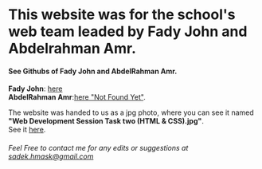 # This website was for the school's web team leaded by Fady John and Abdelrahman Amr.

#### See Githubs of Fady John and AbdelRahman Amr.

**Fady John**: [here](https://github.com/FadyJohn10)<br>
**AbdelRahman Amr**:[here "Not Found Yet"](#).

The website was handed to us as a jpg photo, where you can see it named **"Web Development Session Task two (HTML & CSS).jpg"**.<br>
See it [here](https://fady-task.netlify.app).

###### Feel Free to contact me for any edits or suggestions at sadek.hmask@gmail.com
